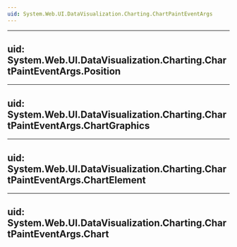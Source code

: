 ```yaml
---
uid: System.Web.UI.DataVisualization.Charting.ChartPaintEventArgs
---
```


---
uid: System.Web.UI.DataVisualization.Charting.ChartPaintEventArgs.Position
---

---
uid: System.Web.UI.DataVisualization.Charting.ChartPaintEventArgs.ChartGraphics
---

---
uid: System.Web.UI.DataVisualization.Charting.ChartPaintEventArgs.ChartElement
---

---
uid: System.Web.UI.DataVisualization.Charting.ChartPaintEventArgs.Chart
---
